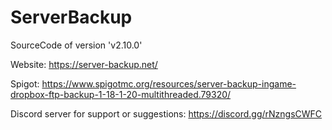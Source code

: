 # ServerBackup

SourceCode of version 'v2.10.0'

Website: https://server-backup.net/

Spigot: https://www.spigotmc.org/resources/server-backup-ingame-dropbox-ftp-backup-1-18-1-20-multithreaded.79320/

Discord server for support or suggestions: https://discord.gg/rNzngsCWFC
